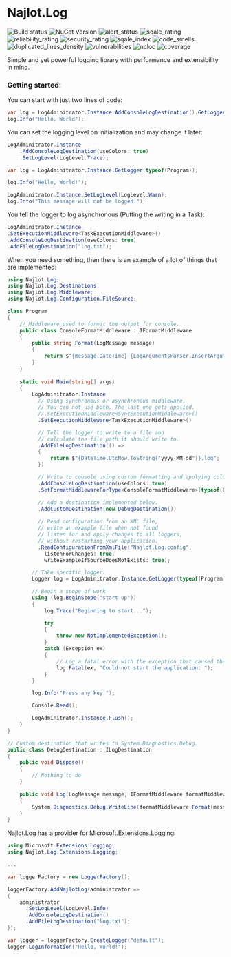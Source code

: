 # Najlot.Log 

![Build status](https://dev.azure.com/Najlot/Log/_apis/build/status/Log%20msbuild?branchName=master) ![NuGet Version](https://img.shields.io/nuget/v/Najlot.Log.svg) ![alert_status](https://sonarcloud.io/api/project_badges/measure?project=najlot_Log&metric=alert_status) ![sqale_rating](https://sonarcloud.io/api/project_badges/measure?project=najlot_Log&metric=sqale_rating) ![reliability_rating](https://sonarcloud.io/api/project_badges/measure?project=najlot_Log&metric=reliability_rating) ![security_rating](https://sonarcloud.io/api/project_badges/measure?project=najlot_Log&metric=security_rating) ![sqale_index](https://sonarcloud.io/api/project_badges/measure?project=najlot_Log&metric=sqale_index) ![code_smells](https://sonarcloud.io/api/project_badges/measure?project=najlot_Log&metric=code_smells) ![duplicated_lines_density](https://sonarcloud.io/api/project_badges/measure?project=najlot_Log&metric=duplicated_lines_density) ![vulnerabilities](https://sonarcloud.io/api/project_badges/measure?project=najlot_Log&metric=vulnerabilities) ![ncloc](https://sonarcloud.io/api/project_badges/measure?project=najlot_Log&metric=ncloc) ![coverage](https://sonarcloud.io/api/project_badges/measure?project=najlot_Log&metric=coverage)

Simple and yet powerful logging library with performance and extensibility in mind.

### Getting started:
You can start with just two lines of code:
```csharp
var log = LogAdminitrator.Instance.AddConsoleLogDestination().GetLogger(typeof(Program));
log.Info("Hello, World");
```

You can set the logging level on initialization and may change it later:
```csharp
LogAdminitrator.Instance
	.AddConsoleLogDestination(useColors: true)
	.SetLogLevel(LogLevel.Trace);

var log = LogAdminitrator.Instance.GetLogger(typeof(Program));

log.Info("Hello, World!");

LogAdminitrator.Instance.SetLogLevel(LogLevel.Warn);
log.Info("This message will not be logged.");
```

You tell the logger to log asynchronous (Putting the writing in a Task):
```csharp
LogAdminitrator.Instance
.SetExecutionMiddleware<TaskExecutionMiddleware>()
.AddConsoleLogDestination(useColors: true)
.AddFileLogDestination("log.txt");
```

When you need something, then there is an example of a lot of things that are implemented:
```csharp
using Najlot.Log;
using Najlot.Log.Destinations;
using Najlot.Log.Middleware;
using Najlot.Log.Configuration.FileSource;

class Program
{
	// Middleware used to format the output for console.
	public class ConsoleFormatMiddleware : IFormatMiddleware
	{
		public string Format(LogMessage message)
		{
			return $"{message.DateTime} {LogArgumentsParser.InsertArguments(message.Message, message.Arguments)} {message.Exception}";
		}
	}
	
	static void Main(string[] args)
	{
		LogAdminitrator.Instance
		  // Using synchronous or asynchronous middleware.
		  // You can not use both. The last one gets applied.
		  //.SetExecutionMiddleware<SyncExecutionMiddleware>()
		  .SetExecutionMiddleware<TaskExecutionMiddleware>()

		  // Tell the logger to write to a file and
		  // calculate the file path it should write to.
		  .AddFileLogDestination(() =>
		  {
			  return $"{DateTime.UtcNow.ToString("yyyy-MM-dd")}.log";
		  })

		  // Write to console using custom formatting and applying colors for different loglevels
		  .AddConsoleLogDestination(useColors: true)
		  .SetFormatMiddlewareForType<ConsoleFormatMiddleware>(typeof(ConsoleLogDestination));

		  // Add a destination implemented below.
		  .AddCustomDestination(new DebugDestination())
		  
		  // Read configuration from an XML file,
		  // write an example file when not found,
		  // listen for and apply changes to all loggers, 
		  // without restarting your application.
		  .ReadConfigurationFromXmlFile("Najlot.Log.config", 
			listenForChanges: true, 
			writeExampleIfSourceDoesNotExists: true);

		// Take specific logger.
		Logger log = LogAdminitrator.Instance.GetLogger(typeof(Program));

		// Begin a scope of work
		using (log.BeginScope("start up"))
		{
			log.Trace("Beginning to start...");

			try
			{
				throw new NotImplementedException();
			}
			catch (Exception ex)
			{
				// Log a fatal error with the exception that caused the error.
				log.Fatal(ex, "Could not start the application: ");
			}
		}

		log.Info("Press any key.");

		Console.Read();

		LogAdminitrator.Instance.Flush();
	}
}

// Custom destination that writes to System.Diagnostics.Debug.
public class DebugDestination : ILogDestination
{
	public void Dispose()
	{
		// Nothing to do
	}

	public void Log(LogMessage message, IFormatMiddleware formatMiddleware)
	{
		System.Diagnostics.Debug.WriteLine(formatMiddleware.Format(message));
	}
}
```

Najlot.Log has a provider for Microsoft.Extensions.Logging:
```csharp
using Microsoft.Extensions.Logging;
using Najlot.Log.Extensions.Logging;

...

var loggerFactory = new LoggerFactory();

loggerFactory.AddNajlotLog(administrator =>
{
	administrator
	  .SetLogLevel(LogLevel.Info)
	  .AddConsoleLogDestination()
	  .AddFileLogDestination("log.txt");
});

var logger = loggerFactory.CreateLogger("default");
logger.LogInformation("Hello, World!");
```
